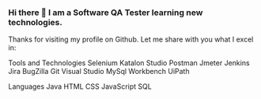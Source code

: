 ### Hi there 👋 I am a Software QA Tester learning new technologies.

Thanks for visiting my profile on Github. Let me share with you what I excel in:

Tools and Technologies
Selenium
Katalon Studio
Postman
Jmeter
Jenkins
Jira
BugZilla
Git
Visual Studio
MySql Workbench
UiPath

Languages
Java
HTML
CSS
JavaScript
SQL

<!--
**Tajinder-Dhoot/tajinder-dhoot** is a ✨ _special_ ✨ repository because its `README.md` (this file) appears on your GitHub profile.

Here are some ideas to get you started:

- 🔭 I’m currently working on ...
- 🌱 I’m currently learning ...
- 👯 I’m looking to collaborate on ...
- 🤔 I’m looking for help with ...
- 💬 Ask me about ...
- 📫 How to reach me: ...
- 😄 Pronouns: ...
- ⚡ Fun fact: ...
-->
